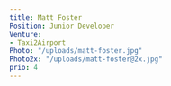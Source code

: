 ```yaml
---
title: Matt Foster
Position: Junior Developer
Venture:
- Taxi2Airport
Photo: "/uploads/matt-foster.jpg"
Photo2x: "/uploads/matt-foster@2x.jpg"
prio: 4
---
```


